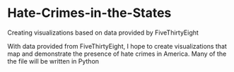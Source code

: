 # Hate-Crimes-in-the-States
Creating visualizations based on data provided by FiveThirtyEight


With data provided from FiveThirtyEight, I hope to create visualizations that map and demonstrate the presence of hate crimes in America. Many of the the file will be written in Python

